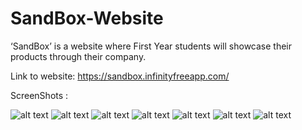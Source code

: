 # SandBox-Website

‘SandBox’ is a website where First Year  students will showcase their products through their company.

Link to website: https://sandbox.infinityfreeapp.com/

ScreenShots :

![alt text](https://github.com/SandBox-VIT/SandBox-Website/blob/main/Screenshot%20(673).png)
![alt text](https://github.com/SandBox-VIT/SandBox-Website/blob/main/Screenshot%20(674).png)
![alt text](https://github.com/SandBox-VIT/SandBox-Website/blob/main/Screenshot%20(675).png)
![alt text](https://github.com/SandBox-VIT/SandBox-Website/blob/main/Screenshot%20(676).png)
![alt text](https://github.com/SandBox-VIT/SandBox-Website/blob/main/Screenshot%20(677).png)
![alt text](https://github.com/SandBox-VIT/SandBox-Website/blob/main/Screenshot%20(678).png)
![alt text](https://github.com/SandBox-VIT/SandBox-Website/blob/main/Screenshot%20(679).png)
